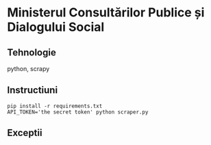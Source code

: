 # Ministerul Consultărilor Publice și Dialogului Social

## Tehnologie
python, scrapy

## Instructiuni
```
pip install -r requirements.txt
API_TOKEN='the secret token' python scraper.py
```

## Exceptii
